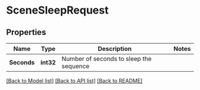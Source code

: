 # SceneSleepRequest

## Properties

Name | Type | Description | Notes
------------ | ------------- | ------------- | -------------
**Seconds** | **int32** | Number of seconds to sleep the sequence | 

[[Back to Model list]](../README.md#documentation-for-models) [[Back to API list]](../README.md#documentation-for-api-endpoints) [[Back to README]](../README.md)



